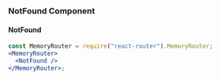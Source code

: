 ### NotFound Component

#### NotFound

```jsx
const MemoryRouter = require("react-router").MemoryRouter;
<MemoryRouter>
  <NotFound />
</MemoryRouter>;
```
